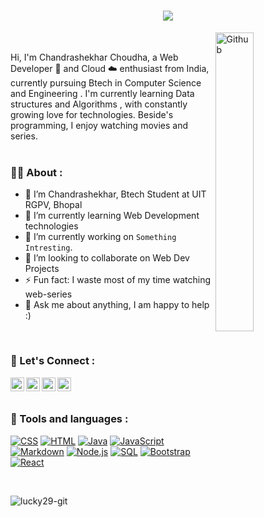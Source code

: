 <h1 align="center">
  <a href="https://git.io/typing-svg">
    <img src="https://readme-typing-svg.herokuapp.com/?lines=Hello,+There!+👋;Nice+to+meet+you!&color=F742A9&center=true&size=30">
  </a>
</h1>
<img width="35%" align="right" alt="Github" src="https://user-images.githubusercontent.com/48678280/88862734-4903af80-d201-11ea-968b-9c939d88a37c.gif" />
<br/>

Hi, I'm Chandrashekhar Choudha, a Web Developer 🚀 and Cloud ☁️ enthusiast  from India, currently pursuing Btech in Computer Science and Engineering . I'm currently learning Data structures and Algorithms , with constantly growing love for technologies. Beside's programming, I enjoy watching movies and series.
<br/>
<br/>
  
### 👨‍💻 About :
- 👋 I’m Chandrashekhar, Btech Student at UIT RGPV, Bhopal
- 🌱 I’m currently learning Web Development technologies
- 👀 I’m currently working on `Something Intresting`.
- 💞️ I’m looking to collaborate on Web Dev Projects
- ⚡ Fun fact: I waste most of my time watching web-series
- 💬 Ask me about anything, I am happy to help :)

<br/>

### 🤝 Let's Connect :
<a href="https://www.linkedin.com/in/chandrashekhar-in/">
  <img align="left" alt="Chandrashekhar Choudha | LinkedIn" width="22px" src="https://cdn.jsdelivr.net/npm/simple-icons@v3/icons/linkedin.svg" />
</a>
<a href="https://www.facebook.com/profile.php?id=100088558823223">
  <img align="left" alt="Chandrashekhar Choudha | Facebook" width="22px" src="https://cdn.jsdelivr.net/npm/simple-icons@v3/icons/facebook.svg" />
</a>
<a href="https://www.instagram.com/lucky_29.11/">
  <img align="left" alt="Chandrashekhar Choudha | Instagram" width="22px" src="https://cdn.jsdelivr.net/npm/simple-icons@v3/icons/instagram.svg" />
</a>
<a href="#">
  <img align="left" alt="Chandrashekhar Choudha | Twitter" width="22px" src="https://cdn.jsdelivr.net/npm/simple-icons@v3/icons/twitter.svg" />
</a>

<br/>
<br/>

### 🧰 Tools and languages : 

<p>
     <a href="https://github.com/search?q=user%3ADenverCoder1+language%3Acss"><img alt="CSS" src="https://img.shields.io/badge/CSS-1572B6.svg?logo=css3&logoColor=white"></a>
    <a href="https://github.com/search?q=user%3ADenverCoder1+language%3Ahtml"><img alt="HTML" src="https://img.shields.io/badge/HTML-E34F26.svg?logo=html5&logoColor=white"></a>
    <a href="https://github.com/search?q=user%3ADenverCoder1+language%3Ajava"><img alt="Java" src="https://img.shields.io/badge/Java-007396.svg?logo=java&logoColor=white"></a>
    <a href="https://github.com/search?q=user%3ADenverCoder1+language%3Ajavascript"><img alt="JavaScript" src="https://img.shields.io/badge/JavaScript-F7DF1E.svg?logo=javascript&logoColor=black"></a>
    <a href="https://github.com/search?q=user%3ADenverCoder1+language%3Amarkdown"><img alt="Markdown" src="https://img.shields.io/badge/Markdown-000000.svg?logo=markdown&logoColor=white"></a>
    <a href="https://github.com/search?q=user%3ADenverCoder1+language%3Ajavascript"><img alt="Node.js" src="https://img.shields.io/badge/Node.js-43853D.svg?logo=node.js&logoColor=white"></a>
    <a href="https://github.com/search?q=user%3ADenverCoder1+language%3Asql"><img alt="SQL" src="https://custom-icon-badges.herokuapp.com/badge/SQL-025E8C.svg?logo=database&logoColor=white"></a>
    <a href="#"><img alt="Bootstrap" src="https://img.shields.io/badge/Bootstrap-7952B3.svg?logo=bootstrap&logoColor=white"></a>
    <a href="#"><img alt="React" src="https://img.shields.io/badge/React-20232a.svg?logo=react&logoColor=%2361DAFB"></a>

</p>


<br/>
 
 <p align="left"> <img src="https://komarev.com/ghpvc/?username=lucky29-git&label=Profile%20views&color=0e75b6&style=flat" alt="lucky29-git" /> </p>


